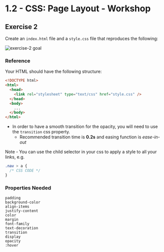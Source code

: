 # 1.2 - CSS: Page Layout - Workshop

## Exercise 2

Create an `index.html` file and a `style.css` file that reproduces the following:

![exercise-2 goal](../../__lecture/assets/ex-2-goal.gif)

### Reference

Your HTML should have the following structure:

```html
<!DOCTYPE html>
<html>
  <head>
    <link rel="stylesheet" type="text/css" href="style.css" />
  </head>
  <body>
    ...
  </body>
</html>
```

<!-- - Set the body margin to 0 -->
<!-- - Give the `<body>` a `0` margin. -->
<!-- - Use the Poppins font (google fonts)
  - Go to google fonts and look for it, follow the instructions. -->
  <!-- - You will have to add a `<link>` tag in the head of your HTML file. -->
<!-- - The apple icon is in the imgs folder. -->
<!-- - You will need to use `display: block` or the icon won't be aligned (inline elements are affected by line-height which is not 0 by default) -->
<!-- - The background color for the navbar is `#3a3633` -->
<!-- - To remove the default underline style on anchor tags you can use `text-decoration: none` -->
<!-- - You can use the `href="#"` attribute on `<a>` to make the anchor tags behave like links (with hand cursor). `#` refers to the current page (so the link will just reload the page) -->
<!-- - You will need to use the `:hover` pseudo selector on the navbar links and change the opacity. -->
- In order to have a smooth transition for the opacity, you will need to use the `transition` css property.
  - Recommended transition time is **0.2s** and easing function is _ease-in-out_

Note - You can use the child selector in your css to apply a style to all your links, e.g.

```css
.nav > a {
  /* CSS CODE */
}
```

### Properties Needed

```
padding
background-color
align-items
justify-content
color
margin
font-family
text-decoration
transition
display
opacity
:hover
```
